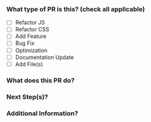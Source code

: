 ### What type of PR is this? (check all applicable)

- [ ] Refactor JS
- [ ] Refactor CSS
- [ ] Add Feature
- [ ] Bug Fix
- [ ] Optimization
- [ ] Documentation Update
- [ ] Add File(s)

### What does this PR do?


### Next Step(s)?


### Additional Information?
